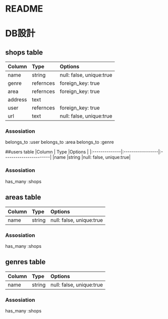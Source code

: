 # README
# DB設計

## shops table
|Column         | Type             |Options                 |
|:--------------|:-----------------|:-----------------------|
|name           |string            |null: false, unique:true|
|genre          |refernces         |foreign_key: true       |
|area           |refernces         |foreign_key: true       |
|address        |text              |                        |
|user           |refernces         |foreign_key: true       |
|url            |text              |null: false, unique:true|

### Assosiation
belongs_to :user
belongs_to :area
belongs_to :genre

##users table 
|Column         | Type             |Options                 |
|:--------------|:-----------------|:-----------------------|
|name           |string            |null: false, unique:true|

### Assosiation
has_many :shops 


## areas table
|Column         | Type             |Options                 |
|:--------------|:-----------------|:-----------------------|
|name           |string            |null: false, unique:true|

### Assosiation
has_many :shops 

## genres table
|Column         | Type             |Options                 |
|:--------------|:-----------------|:-----------------------|
|name           |string            |null: false, unique:true|

### Assosiation
has_many :shops 
